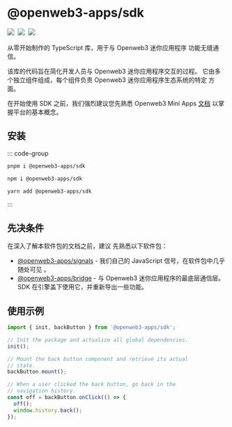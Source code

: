 # @openweb3-apps/sdk

<p style="display: flex; gap: 8px; min-height: 20px">
  <a href="https://npmjs.com/package/@openweb3-apps/sdk">
    <img src="https://img.shields.io/npm/v/@openweb3-apps/sdk?logo=npm"/>
  </a>
  <img src="https://img.shields.io/bundlephobia/minzip/@openweb3-apps/sdk"/>
  <a href="https://github.com/openweb3-io/miniapps/tree/master/packages/sdk">
    <img src="https://img.shields.io/badge/source-black?logo=github"/>
  </a>
</p>

从零开始制作的 TypeScript 库，用于与 Openweb3 迷你应用程序
功能无缝通信。

该库的代码旨在简化开发人员与
Openweb3 迷你应用程序交互的过程。 它由多个独立组件组成，每个组件负责 Openweb3 迷你应用程序生态系统的特定
方面。

在开始使用 SDK 之前，我们强烈建议您先熟悉 Openweb3 Mini
Apps [文档](../../platform/about.md) 以掌握平台的基本概念。

## 安装

::: code-group

```bash [pnpm]
pnpm i @openweb3-apps/sdk
```

```bash [npm]
npm i @openweb3-apps/sdk
```

```bash [yarn]
yarn add @openweb3-apps/sdk
```

:::

## 先决条件

在深入了解本软件包的文档之前，建议
先熟悉以下软件包：

- [@openweb3-apps/signals](../openweb3-apps-signals.md) - 我们自己的 JavaScript 信号，在软件包中几乎随处可见
  。
- [@openweb3-apps/bridge](../openweb3-apps-bridge.md) - 与
  Openweb3 迷你应用程序的最底层通信层。 SDK 在引擎盖下使用它，并重新导出一些功能。

## 使用示例

```ts
import { init, backButton } from '@openweb3-apps/sdk';

// Init the package and actualize all global dependencies.
init();

// Mount the back button component and retrieve its actual
// state.
backButton.mount();

// When a user clicked the back button, go back in the
// navigation history.
const off = backButton.onClick(() => {
  off();
  window.history.back();
});
```
